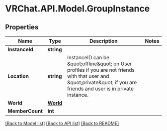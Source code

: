 # VRChat.API.Model.GroupInstance

## Properties

Name | Type | Description | Notes
------------ | ------------- | ------------- | -------------
**InstanceId** | **string** |  | 
**Location** | **string** | InstanceID can be \&quot;offline\&quot; on User profiles if you are not friends with that user and \&quot;private\&quot; if you are friends and user is in private instance. | 
**World** | [**World**](World.md) |  | 
**MemberCount** | **int** |  | 

[[Back to Model list]](../README.md#documentation-for-models) [[Back to API list]](../README.md#documentation-for-api-endpoints) [[Back to README]](../README.md)

